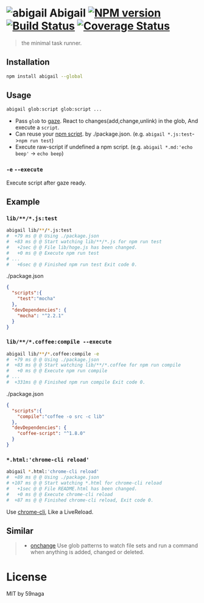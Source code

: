# ![abigail][.svg] Abigail [![NPM version][npm-image]][npm] [![Build Status][travis-image]][travis] [![Coverage Status][coveralls-image]][coveralls]

> the minimal task runner.

## Installation
```bash
npm install abigail --global
```

## Usage
```bash
abigail glob:script glob:script ...
```
* Pass `glob` to [gaze][1]. React to changes(add,change,unlink) in the glob, And execute a `script`. 
* Can reuse your [npm script][2]. by ./package.json. (e.g. `abigail *.js:test`->`npm run test`)
* Execute raw-script if undefined a npm script. (e.g. `abigail *.md:'echo beep'` -> `echo beep`)

### `-e` `--execute`
Execute script after gaze ready.

## Example

### `lib/**/*.js:test`
```bash
abigail lib/**/*.js:test
#  +79 ms @ @ Using ./package.json
#  +83 ms @ @ Start watching lib/**/*.js for npm run test
#   +2sec @ @ File lib/hoge.js has been changed.
#   +0 ms @ @ Execute npm run test
# ...
#   +6sec @ @ Finished npm run test Exit code 0.
```

./package.json
```json
{
  "scripts":{
    "test":"mocha"
  },
  "devDependencies": {
    "mocha": "^2.2.1"
  }
}
```

### `lib/**/*.coffee:compile --execute`
```bash
abigail lib/**/*.coffee:compile -e
#  +79 ms @ @ Using ./package.json
#  +83 ms @ @ Start watching lib/**/*.coffee for npm run compile
#   +0 ms @ @ Execute npm run compile
# ...
#  +331ms @ @ Finished npm run compile Exit code 0.
```

./package.json
```json
{
  "scripts":{
    "compile":"coffee -o src -c lib"
  },
  "devDependencies": {
    "coffee-script": "^1.8.0"
  }
}
```

### `*.html:'chrome-cli reload'`
```bash
abigail *.html:'chrome-cli reload'
#  +89 ms @ @ Using ./package.json
# +107 ms @ @ Start watching *.html for chrome-cli reload
#   +1sec @ @ File README.html has been changed.
#   +0 ms @ @ Execute chrome-cli reload
#  +87 ms @ @ Finished chrome-cli reload, Exit code 0.
```
Use [chrome-cli][3], Like a LiveReload.

## Similar
> * [onchange](https://github.com/Qard/onchange) Use glob patterns to watch file sets and run a command when anything is added, changed or deleted.

License
=========================
MIT by 59naga

[.svg]: https://cdn.rawgit.com/59naga/abigail/master/.svg

[npm-image]: https://badge.fury.io/js/abigail.svg
[npm]: https://npmjs.org/package/abigail
[travis-image]: https://travis-ci.org/59naga/abigail.svg?branch=master
[travis]: https://travis-ci.org/59naga/abigail
[coveralls-image]: https://coveralls.io/repos/59naga/abigail/badge.svg?branch=master
[coveralls]: https://coveralls.io/r/59naga/abigail?branch=master

[1]: https://github.com/shama/gaze
[2]: http://blog.ibangspacebar.com/npm-scripts/
[3]: https://github.com/prasmussen/chrome-cli